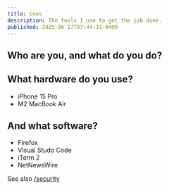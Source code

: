```yaml
---
title: Uses
description: The tools I use to get the job done.
published: 2025-06-17T07:44:31-0400
---
```


## Who are you, and what do you do?

## What hardware do you use?

- iPhone 15 Pro
- M2 MacBook Air

## And what software?

- Firefox
- Visual Studo Code
- iTerm 2
- NetNewsWire

See also [/security](/security)
